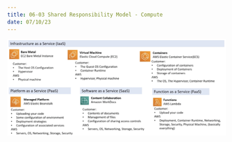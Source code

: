 ```yaml
---
title: 06-03 Shared Responsibility Model - Compute
date: 07/10/23
---
```


![images/6 Shared Responsibility Model/Shared_Responsibility_Model_Compute.png](../../images/6%20Shared%20Responsibility%20Model/Shared_Responsibility_Model_Compute.png)

